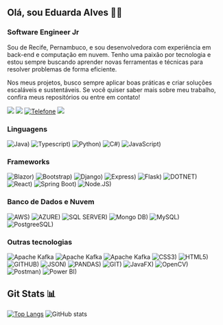 ## Olá, sou Eduarda Alves 👋🏽
### Software Engineer Jr

Sou de Recife, Pernambuco, e sou desenvolvedora com experiência em back-end e computação em nuvem. Tenho uma paixão por tecnologia e estou sempre buscando aprender novas ferramentas e técnicas para resolver problemas de forma eficiente. 

Nos meus projetos, busco sempre aplicar boas práticas e criar soluções escaláveis e sustentáveis. Se você quiser saber mais sobre meu trabalho, confira meus repositórios ou entre em contato!

<a href = "mailto:duarda.alvesx@gmail.com"><img src="https://img.shields.io/badge/Gmail-D14836?style=for-the-badge&logo=gmail&logoColor=white" target="_blank"></a>
<a href="https://www.linkedin.com/in/eduardaalves/" target="_blank"><img src="https://img.shields.io/badge/-LinkedIn-%230077B5?style=for-the-badge&logo=linkedin&logoColor=white" target="_blank"></a> 
[![Telefone](https://img.shields.io/badge/WhatsApp-25D366?style=for-the-badge&logo=whatsapp&logoColor=white)](tel:+558199795-7044)
<a href=" " target="_blank"><img src="https://img.shields.io/badge/website-000000?style=for-the-badge&logo=About.me&logoColor=white" target="_blank"></a> 

### Linguagens

![Java)](https://img.shields.io/badge/java-%23ED8B00.svg?style=for-the-badge&logo=openjdk&logoColor=white)
![Typescript)]("https://img.shields.io/badge/typescript-%23007ACC.svg?style=for-the-badge&logo=typescript&logoColor=white)
![Python)](https://img.shields.io/badge/Python-FFD43B?style=for-the-badge&logo=python&logoColor=blue)
![C#)](https://img.shields.io/badge/C%23-239120?style=for-the-badge&logo=csharp&logoColor=white)
![JavaScript)](https://img.shields.io/badge/JavaScript-323330?style=for-the-badge&logo=javascript&logoColor=F7DF1E)


### Frameworks

![Blazor)](https://img.shields.io/badge/Blazor-512BD4?style=for-the-badge&logo=blazor&logoColor=white)
![Bootstrap)](https://img.shields.io/badge/Bootstrap-563D7C?style=for-the-badge&logo=bootstrap&logoColor=white)
![Django)](https://img.shields.io/badge/Django-092E20?style=for-the-badge&logo=django&logoColor=green)
![Express)](https://img.shields.io/badge/Express%20js-000000?style=for-the-badge&logo=express&logoColor=white)
![Flask)](https://img.shields.io/badge/Flask-000000?style=for-the-badge&logo=flask&logoColor=white)
![DOTNET)](https://img.shields.io/badge/.NET-512BD4?style=for-the-badge&logo=dotnet&logoColor=white)
![React)](https://img.shields.io/badge/React-20232A?style=for-the-badge&logo=react&logoColor=61DAFB)
![Spring Boot)](https://img.shields.io/badge/Spring_Boot-6DB33F?style=for-the-badge&logo=spring-boot&logoColor=white)
![Node.JS)](https://img.shields.io/badge/Node%20js-339933?style=for-the-badge&logo=nodedotjs&logoColor=white)

### Banco de Dados e Nuvem

![AWS)](https://img.shields.io/badge/Amazon_AWS-FF9900?style=for-the-badge&logo=amazonaws&logoColor=white)
![AZURE)](https://img.shields.io/badge/microsoft%20azure-0089D6?style=for-the-badge&logo=microsoft-azure&logoColor=white)
![SQL SERVER)](https://img.shields.io/badge/Microsoft%20SQL%20Server-CC2927?style=for-the-badge&logo=microsoft%20sql%20server&logoColor=white)
![Mongo DB)](https://img.shields.io/badge/MongoDB-4EA94B?style=for-the-badge&logo=mongodb&logoColor=white)
![MySQL)](https://img.shields.io/badge/MySQL-005C84?style=for-the-badge&logo=mysql&logoColor=white)
![PostgreeSQL)](https://img.shields.io/badge/PostgreSQL-316192?style=for-the-badge&logo=postgresql&logoColor=white)


### Outras tecnologias

![Apache Kafka](https://img.shields.io/badge/Apache_Kafka-231F20?style=for-the-badge&logo=apache-kafka&logoColor=white)
![Apache Kafka](https://img.shields.io/badge/Apache_Spark-FFFFFF?style=for-the-badge&logo=apachespark&logoColor=#E35A16)
![Apache Kafka](https://img.shields.io/badge/Junit5-25A162?style=for-the-badge&logo=junit5&logoColor=white)
![CSS3)](https://img.shields.io/badge/CSS3-1572B6?style=for-the-badge&logo=css3&logoColor=white)
![HTML5)](https://img.shields.io/badge/HTML5-E34F26?style=for-the-badge&logo=html5&logoColor=white)
![GITHUB)](https://img.shields.io/badge/GitHub-100000?style=for-the-badge&logo=github&logoColor=white)
![JSON)](https://img.shields.io/badge/json-5E5C5C?style=for-the-badge&logo=json&logoColor=white)
![PANDAS)](https://img.shields.io/badge/pandas-%23150458.svg?style=for-the-badge&logo=pandas&logoColor=white)
![GIT)](https://img.shields.io/badge/GIT-E44C30?style=for-the-badge&logo=git&logoColor=white)
![JavaFX)](https://img.shields.io/badge/javafx-%23FF0000.svg?style=for-the-badge&logo=javafx&logoColor=white)
![OpenCV)](https://img.shields.io/badge/OpenCV-27338e?style=for-the-badge&logo=OpenCV&logoColor=white)
![Postman)](https://img.shields.io/badge/Postman-FF6C37?style=for-the-badge&logo=Postman&logoColor=white)
![Power BI)](https://img.shields.io/badge/PowerBI-F2C811?style=for-the-badge&logo=Power%20BI&logoColor=white)

## Git Stats 📊

[![Top Langs](https://github-readme-stats.vercel.app/api/top-langs/?username=eduardaalvess&layout=donut&langs_count=4&theme=transparent)](https://github.com/eduardaalvess/github-readme-stats)
![GitHub stats](https://github-readme-stats.vercel.app/api?username=eduardaalvess&show_icons=true&theme=transparent) 
